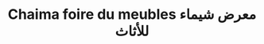 ---
title: "Chaima foire du meubles   معرض شيماء للأثاث"
url: /rwsw/chaima-foire-du-meubles-m-rd-shym-ll-thth/
shop: grand magasin
---